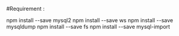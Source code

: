 #Requirement :

npm install --save mysql2
npm install --save ws
npm install --save mysqldump
npm install --save fs
npm install --save mysql-import
